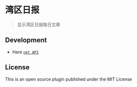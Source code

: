 # 湾区日报

> 显示湾区日报每日文章

## Development

* Here [`net API`](https://doc.here.app/#/jsAPI/net)

## License

This is an open source plugin published under the MIT License
